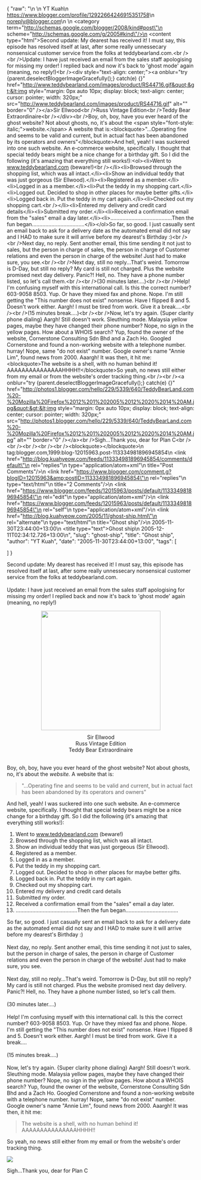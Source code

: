 {
  "raw": "<entry>\n  <author>\n    <name>YT Kuah</name>\n    <uri>https://www.blogger.com/profile/12922664246915351758</uri>\n    <email>noreply@blogger.com</email>\n  </author>\n  <category term=\"http://schemas.google.com/blogger/2008/kind#post\"\n    scheme=\"http://schemas.google.com/g/2005#kind\"/>\n  <content type=\"html\">Second update: My dearest has received it! I must say, this episode has resolved itself at last, after some really unnessecary nonsensical customer service from the folks at teddybearland.com.&lt;br /&gt;&lt;br /&gt;Update: I have just received an email from the sales staff apologising for missing my order! I replied back and now it's back to 'ghost mode' again (meaning, no reply!)&lt;br /&gt;&lt;div style=&quot;text-align: center;&quot;&gt;&lt;a onblur=&quot;try {parent.deselectBloggerImageGracefully();} catch(e) {}&quot; href=&quot;http://www.teddybearland.com/images/product/RS44716.gif&quot;&gt;&lt;img style=&quot;margin: 0px auto 10px; display: block; text-align: center; cursor: pointer; width: 320px;&quot; src=&quot;http://www.teddybearland.com/images/product/RS44716.gif&quot; alt=&quot;&quot; border=&quot;0&quot; /&gt;&lt;/a&gt;Sir Ellwood&lt;br /&gt;Russ Vintage Edition&lt;br /&gt;Teddy Bear Extraordinaire&lt;br /&gt;&lt;/div&gt;&lt;br /&gt;Boy, oh, boy, have you ever heard of the ghost website? Not about ghosts,  no, it's about the &lt;span style=&quot;font-style: italic;&quot;&gt;website.&lt;/span&gt; A website that is:&lt;blockquote&gt;&quot;...Operating fine and seems to be valid and current, but in actual fact has been abandoned by its operators and owners&quot;&lt;/blockquote&gt;And hell, yeah! I was suckered into one such website. An e-commerce website, specifically. I thought that special teddy bears might be a nice change for a birthday gift. So I did the following (it's amazing that everything still works!):&lt;ol&gt;&lt;li&gt;Went to www.teddybearland.com (beware!)&lt;br /&gt;&lt;/li&gt;&lt;li&gt;Browsed through the shopping list, which was all intact.&lt;/li&gt;&lt;li&gt;Show an individual teddy that was just gorgeous (Sir Ellwood).&lt;/li&gt;&lt;li&gt;Registered as a member.&lt;/li&gt;&lt;li&gt;Logged in as a member.&lt;/li&gt;&lt;li&gt;Put the teddy in my shopping cart.&lt;/li&gt;&lt;li&gt;Logged out. Decided to shop in other places for maybe better gifts.&lt;/li&gt;&lt;li&gt;Logged back in. Put the teddy in my cart again.&lt;/li&gt;&lt;li&gt;Checked out my shopping cart.&lt;br /&gt;&lt;/li&gt;&lt;li&gt;Entered my delivery and credit card details&lt;/li&gt;&lt;li&gt;Submitted my order.&lt;/li&gt;&lt;li&gt;Received a confirmation email from the &quot;sales&quot; email a day later.&lt;/li&gt;&lt;li&gt;.........................................Then the fun began...................................&lt;/li&gt;&lt;/ol&gt;So far, so good. I just casually sent an email back to ask for a delivery date as the automated email did not say and I HAD to make sure it will arrive before my dearest's Birthday :)&lt;br /&gt;&lt;br /&gt;Next day, no reply. Sent another email, this time sending it not just to sales, but the person in charge of sales, the person in charge of Customer relations and even the person in charge of the website! Just had to make sure, you see.&lt;br /&gt;&lt;br /&gt;Next day, still no reply...That's weird. Tomorrow is D-Day, but still no reply? My card is still not charged. Plus the website promised next day delivery. Panic?! Hell, no. They have a phone number listed, so let's call them.&lt;br /&gt;&lt;br /&gt;(30 minutes later....)&lt;br /&gt;&lt;br /&gt;Help! I'm confusing myself with this international call. Is this the correct number? 603-9058 8503. Yup. Or have they mixed fax and phone. Nope. I'm still getting the &quot;This number does not exist&quot; nonsense. Have I flipped 8 and 5. Doesn't work either. Aargh! I must be tired from work. Give it a break....&lt;br /&gt;&lt;br /&gt;(15 minutes break....)&lt;br /&gt;&lt;br /&gt;Now, let's try again. {Super clarity phone dialing} Aargh! Still doesn't work. Sleuthing mode. Malaysia yellow pages, maybe they have changed their phone number? Nope, no sign in the yellow pages. How about a WHOIS search? Yup, found the owner of the website, Cornerstone Consulting Sdn Bhd and a Zach Ho. Googled Cornerstone and found a non-working website with a telephone number. hurray! Nope, same &quot;do not exist&quot; number. Google owner's name &quot;Annie Lim&quot;, found news from 2000. Aaargh! It was then, it hit me:&lt;blockquote&gt;The website is a shell, with no human behind it! AAAAAAAAAAAAAAAHHHH!!&lt;/blockquote&gt;So yeah, no news still either from my email or from the website's order tracking thing.&lt;br /&gt;&lt;br /&gt;&lt;a onblur=&quot;try {parent.deselectBloggerImageGracefully();} catch(e) {}&quot; href=&quot;http://photos1.blogger.com/hello/229/5339/640/TeddyBearLand.com%20-%20Mozilla%20Firefox%2012%201%202005%2012%2020%2014%20AM.jpg&quot;&gt;&lt;img style=&quot;margin: 0px auto 10px; display: block; text-align: center; cursor: pointer; width: 320px;&quot; src=&quot;http://photos1.blogger.com/hello/229/5339/640/TeddyBearLand.com%20-%20Mozilla%20Firefox%2012%201%202005%2012%2020%2014%20AM.jpg&quot; alt=&quot;&quot; border=&quot;0&quot; /&gt;&lt;/a&gt;&lt;br /&gt;Sigh...Thank you, dear for Plan C&lt;br /&gt;&lt;br /&gt;&lt;br /&gt;&lt;br /&gt;&lt;br /&gt;&lt;blockquote&gt;&lt;/blockquote&gt;</content>\n  <id>tag:blogger.com,1999:blog-12015963.post-113334981896945854</id>\n  <link href=\"http://blog.kuahyeow.com/feeds/113334981896945854/comments/default\"\n    rel=\"replies\"\n    type=\"application/atom+xml\"\n    title=\"Post Comments\"/>\n  <link href=\"https://www.blogger.com/comment.g?blogID=12015963&amp;postID=113334981896945854\"\n    rel=\"replies\"\n    type=\"text/html\"\n    title=\"2 Comments\"/>\n  <link href=\"https://www.blogger.com/feeds/12015963/posts/default/113334981896945854\"\n    rel=\"edit\"\n    type=\"application/atom+xml\"/>\n  <link href=\"https://www.blogger.com/feeds/12015963/posts/default/113334981896945854\"\n    rel=\"self\"\n    type=\"application/atom+xml\"/>\n  <link href=\"http://blog.kuahyeow.com/2005/11/ghost-ship.html\"\n    rel=\"alternate\"\n    type=\"text/html\"\n    title=\"Ghost ship\"/>\n  <published>2005-11-30T23:44:00+13:00</published>\n  <title type=\"text\">Ghost ship</title>\n  <updated>2005-12-11T02:34:12.726+13:00</updated>\n</entry>",
  "slug": "ghost-ship",
  "title": "Ghost ship",
  "author": "YT Kuah",
  "date": "2005-11-30T23:44:00+13:00",
  "tags": [

  ]
}

Second update: My dearest has received it! I must say, this episode has resolved itself at last, after some really unnessecary nonsensical customer service from the folks at teddybearland.com.<br /><br />Update: I have just received an email from the sales staff apologising for missing my order! I replied back and now it's back to 'ghost mode' again (meaning, no reply!)<br /><div style="text-align: center;">

<a onblur="try {parent.deselectBloggerImageGracefully();} catch(e) {}" href="http://www.teddybearland.com/images/product/RS44716.gif"><img style="margin: 0px auto 10px; display: block; text-align: center; cursor: pointer; width: 320px;" src="http://www.teddybearland.com/images/product/RS44716.gif" alt="" border="0" /></a>Sir Ellwood<br />Russ Vintage Edition<br />Teddy Bear Extraordinaire<br /></div><br />Boy, oh, boy, have you ever heard of the ghost website? Not about ghosts,  no, it's about the <span style="font-style: italic;">website.</span> A website that is:<blockquote>"...Operating fine and seems to be valid and current, but in actual fact has been abandoned by its operators and owners"</blockquote>And hell, yeah! I was suckered into one such website. An e-commerce website, specifically. I thought that special teddy bears might be a nice change for a birthday gift. So I did the following (it's amazing that everything still works!):<ol><li>Went to www.teddybearland.com (beware!)<br /></li><li>Browsed through the shopping list, which was all intact.</li><li>Show an individual teddy that was just gorgeous (Sir Ellwood).</li><li>Registered as a member.</li><li>Logged in as a member.</li><li>Put the teddy in my shopping cart.</li><li>Logged out. Decided to shop in other places for maybe better gifts.</li><li>Logged back in. Put the teddy in my cart again.</li><li>Checked out my shopping cart.<br /></li><li>Entered my delivery and credit card details</li><li>Submitted my order.</li><li>Received a confirmation email from the "sales" email a day later.</li><li>.........................................Then the fun began...................................</li></ol>So far, so good. I just casually sent an email back to ask for a delivery date as the automated email did not say and I HAD to make sure it will arrive before my dearest's Birthday :)<br /><br />Next day, no reply. Sent another email, this time sending it not just to sales, but the person in charge of sales, the person in charge of Customer relations and even the person in charge of the website! Just had to make sure, you see.<br /><br />Next day, still no reply...That's weird. Tomorrow is D-Day, but still no reply? My card is still not charged. Plus the website promised next day delivery. Panic?! Hell, no. They have a phone number listed, so let's call them.<br /><br />(30 minutes later....)<br /><br />Help! I'm confusing myself with this international call. Is this the correct number? 603-9058 8503. Yup. Or have they mixed fax and phone. Nope. I'm still getting the "This number does not exist" nonsense. Have I flipped 8 and 5. Doesn't work either. Aargh! I must be tired from work. Give it a break....<br /><br />(15 minutes break....)<br /><br />Now, let's try again. {Super clarity phone dialing} Aargh! Still doesn't work. Sleuthing mode. Malaysia yellow pages, maybe they have changed their phone number? Nope, no sign in the yellow pages. How about a WHOIS search? Yup, found the owner of the website, Cornerstone Consulting Sdn Bhd and a Zach Ho. Googled Cornerstone and found a non-working website with a telephone number. hurray! Nope, same "do not exist" number. Google owner's name "Annie Lim", found news from 2000. Aaargh! It was then, it hit me:<blockquote>The website is a shell, with no human behind it! AAAAAAAAAAAAAAAHHHH!!</blockquote>So yeah, no news still either from my email or from the website's order tracking thing.

![](/legacyBlogger/400/TeddyBearLand.com%20-%20Mozilla%20Firefox%2012%201%202005%2012%2020%2014%20AM.jpg)

Sigh...Thank you, dear for Plan C<br /><br /><br /><br /><br /><blockquote></blockquote>
